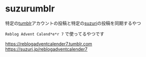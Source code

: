 # suzurumblr

特定の[tumblr](https://tumblr.com)アカウントの投稿と特定の[suzuri](https://suzuri.jp)の投稿を同期するやつ

`Reblog Advent Calend*e*r 7` で使ってるやつです

https://reblogadventcalender7.tumblr.com
https://suzuri.jp/reblogadventcalender7
